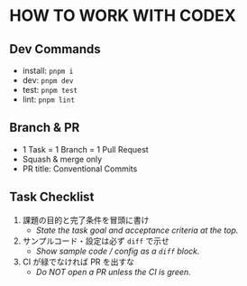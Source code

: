 # HOW TO WORK WITH CODEX

## Dev Commands
- install: `pnpm i`
- dev: `pnpm dev`
- test: `pnpm test`
- lint: `pnpm lint`

## Branch & PR
- 1 Task = 1 Branch = 1 Pull Request
- Squash & merge only
- PR title: Conventional Commits

## Task Checklist
1. 課題の目的と完了条件を冒頭に書け  
   - *State the task goal and acceptance criteria at the top.*
2. サンプルコード・設定は必ず `diff` で示せ  
   - *Show sample code / config as a `diff` block.*
3. CI が緑でなければ PR を出すな  
   - *Do NOT open a PR unless the CI is green.*
